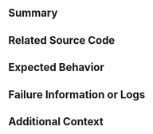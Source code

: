 ## Summary
<!-- Please describe the content of issue here. -->

## Related Source Code
<!-- 
Please describe the related source code about this issue. If not necessary, keep this section clear.
It is recommended to wrap your code with ```[language] ```.
  ex) ```Python
        foo = 1
      ```
-->

## Expected Behavior
<!-- Please describe the exepcted behavior. -->

## Failure Information or Logs
<!-- 
Please describe the error information. It might be error logs, error messages, or any other exceptions shown to the user.
You can add text, or screenshot of failure.
-->

## Additional Context
<!--
Please describe any other information about this issue, if needed.
-->